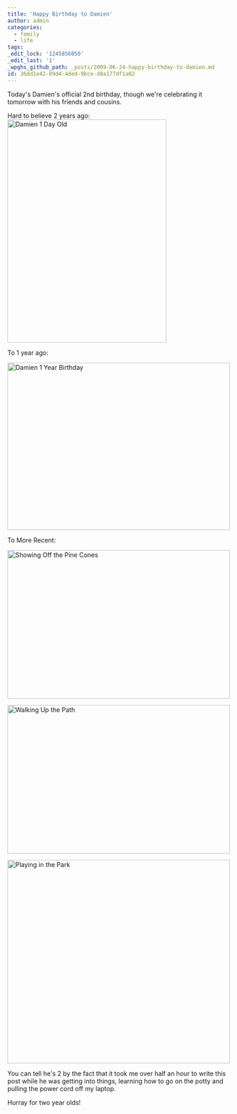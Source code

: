 ```yaml
---
title: 'Happy Birthday to Damien'
author: admin
categories:
  - family
  - life
tags: 
_edit_lock: '1245856050'
_edit_last: '1'
_wpghs_github_path: _posts/2009-06-24-happy-birthday-to-damien.md
id: 36dd1e42-89d4-4ded-9bce-d8a177df1a02
---
```

<p>Today's Damien's official 2nd birthday, though we're celebrating it tomorrow with his friends and cousins.</p>
<p>Hard to believe 2 years ago:<br />
<img src="https://chrisenns.com/wp-content/uploads/2009/06/628147694_d7a16006631.jpg" alt="Damien 1 Day Old" title="Damien 1 Day Old" width="357" height="500" class="aligncenter size-full wp-image-1717" /></p>
<p>To 1 year ago:</p>
<p><img src="https://chrisenns.com/wp-content/uploads/2009/06/2619304025_b2733df1e51.jpg" alt="Damien 1 Year Birthday" title="Damien 1 Year Birthday" width="500" height="375" class="aligncenter size-full wp-image-1718" /></p>
<p>To More Recent:</p>
<p><img src="https://chrisenns.com/wp-content/uploads/2009/06/3491296733_1d809415391.jpg" alt="Showing Off the Pine Cones" title="Showing Off the Pine Cones" width="500" height="333" class="aligncenter size-full wp-image-1719" /></p>
<p><img src="https://chrisenns.com/wp-content/uploads/2009/06/3492110188_2fb51e0d9e1.jpg" alt="Walking Up the Path" title="Walking Up the Path" width="500" height="333" class="aligncenter size-full wp-image-1720" /></p>
<p><img src="https://chrisenns.com/wp-content/uploads/2009/06/3494376987_f6a646ba581.jpg" alt="Playing in the Park" title="Playing in the Park" width="500" height="456" class="aligncenter size-full wp-image-1721" /></p>
<p>You can tell he's 2 by the fact that it took me over half an hour to write this post while he was getting into things, learning how to go on the potty and pulling the power cord off my laptop.</p>
<p>Hurray for two year olds!</p>
